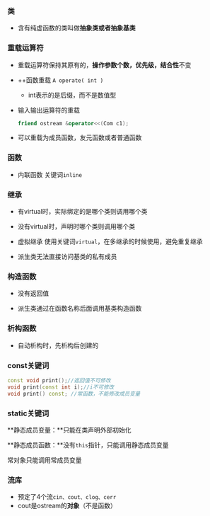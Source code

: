 ### 类

- 含有纯虚函数的类叫做**抽象类或者抽象基类**

### 重载运算符

- 重载运算符保持其原有的，**操作参数个数，优先级，结合性**不变

- ++函数重载 `A operate( int )` 

  - int表示的是后缀，而不是数值型

- 输入输出运算符的重载

  ```c++
  friend ostream &operator<<(Com c1);
  ```

- 可以重载为成员函数，友元函数或者普通函数



### 函数

- 内联函数 关键词`inline`



### 继承

- 有virtual时，实际绑定的是哪个类则调用哪个类
- 没有virtual时，声明时哪个类则调用哪个类

- 虚拟继承 使用关键词`virtual`，在多继承的时候使用，避免重复继承
- 派生类无法直接访问基类的私有成员



### 构造函数

- 没有返回值

- 派生类通过在函数名称后面调用基类构造函数



### 析构函数

- 自动析构时，先析构后创建的



### const关键词

```c++
const void print();//返回值不可修改
void print(const int i);//i不可修改
void print() const; //常函数，不能修改成员变量
```



### static关键词

**静态成员变量：**只能在类声明外部初始化

**静态成员函数：**没有`this`指针，只能调用静态成员变量

常对象只能调用常成员变量



### 流库

- 预定了4个流`cin、cout、clog、cerr`
- cout是ostream的**对象**（不是函数）